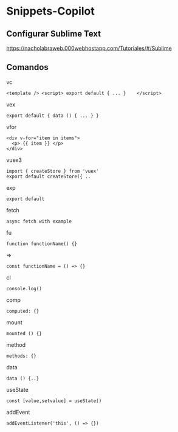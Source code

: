 # Snippets-Copilot

## Configurar Sublime Text

https://nacholabraweb.000webhostapp.com/Tutoriales/#/Sublime

## Comandos

vc

	<template /> <script> export default { ... }	</script>

vex

	export default { data () { ... } }

vfor

	<div v-for="item in items">
	  <p> {{ item }} </p>
	</div>

vuex3

	import { createStore } from 'vuex'
	export default createStore({ ..

exp

	export default

fetch

	async fetch with example

fu

	function functionName() {}

=>
	
	const functionName = () => {}

cl

	console.log()

comp

	computed: {}

mount

	mounted () {}

method

	methods: {}

data

	data () {..}

useState

	const [value,setvalue] = useState()

addEvent

	addEventListener('this', () => {})
